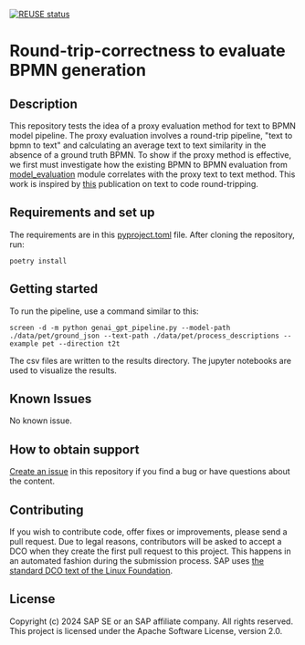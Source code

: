 [![REUSE status](https://api.reuse.software/badge/github.com/SAP-samples/model-to-model-evaluation-code)](https://api.reuse.software/info/github.com/SAP-samples/model-to-model-evaluation-code)

# Round-trip-correctness to evaluate BPMN generation

## Description
This repository tests the idea of a proxy evaluation method for text to BPMN model pipeline.
The proxy evaluation involves a round-trip pipeline, "text to bpmn to text" and calculating an average text to text similarity in the absence of a ground truth BPMN.
To show if the proxy method is effective, we first must investigate how the existing BPMN to BPMN evaluation from [model_evaluation](./model_evaluation) module correlates with the proxy text to text method.
This work is inspired by [this](https://arxiv.org/abs/2402.08699) publication on text to code round-tripping.  



## Requirements and set up

The requirements are in this [pyproject.toml](./pyproject.toml) file. After cloning the repository, run:

```shell
poetry install
```

## Getting started

To run the pipeline, use a command similar to this:
```shell
screen -d -m python genai_gpt_pipeline.py --model-path ./data/pet/ground_json --text-path ./data/pet/process_descriptions --example pet --direction t2t 
```
The csv files are written to the results directory. The jupyter notebooks are used to visualize the results. 


## Known Issues
No known issue.

## How to obtain support
[Create an issue](https://github.com/SAP-samples/model-to-model-evaluation-code/issues) in this repository if you find a bug or have questions about the content.



## Contributing
If you wish to contribute code, offer fixes or improvements, please send a pull request. Due to legal reasons, contributors will be asked to accept a DCO when they create the first pull request to this project. This happens in an automated fashion during the submission process. SAP uses [the standard DCO text of the Linux Foundation](https://developercertificate.org/).

## License
Copyright (c) 2024 SAP SE or an SAP affiliate company. All rights reserved. This project is licensed under the Apache Software License, version 2.0.

